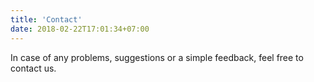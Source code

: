 ```yaml
---
title: 'Contact'
date: 2018-02-22T17:01:34+07:00
---
```


In case of any problems, suggestions or a simple feedback, feel free to contact us.
